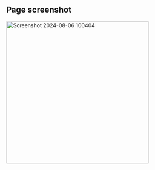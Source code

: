 ## Page screenshot

<img width="376" alt="Screenshot 2024-08-06 100404" src="https://github.com/user-attachments/assets/e6007c8b-3d28-410d-abc3-9339bca44e92">
